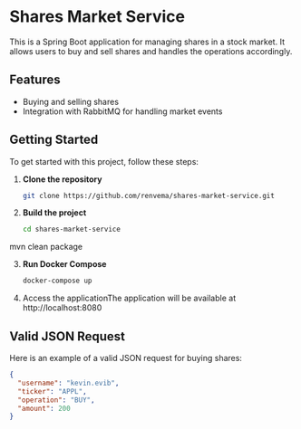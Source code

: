 # Shares Market Service

This is a Spring Boot application for managing shares in a stock market. It allows users to buy and sell shares and handles the operations accordingly.

## Features

- Buying and selling shares
- Integration with RabbitMQ for handling market events

## Getting Started

To get started with this project, follow these steps:

1. **Clone the repository**

   ```bash
   git clone https://github.com/renvema/shares-market-service.git

2. **Build the project**

   ```bash
   cd shares-market-service
mvn clean package
   
3. **Run Docker Compose**

   ```bash
   docker-compose up

4. Access the applicationThe application will be available at http://localhost:8080


## Valid JSON Request

Here is an example of a valid JSON request for buying shares:

```json
{
  "username": "kevin.evib",
  "ticker": "APPL",
  "operation": "BUY",
  "amount": 200
}